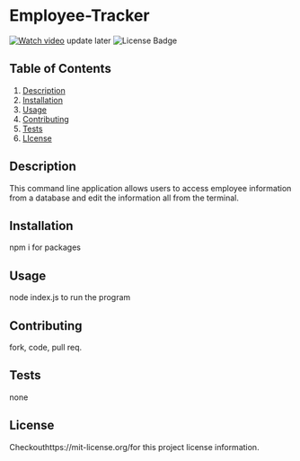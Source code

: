 # Employee-Tracker
[![Watch video](link)](link) update later
![License Badge](https://shields.io/badge/license-MIT-blue)
## Table of Contents
1. [Description](#description)
2. [Installation](#installation)
3. [Usage](#usage)
4. [Contributing](#contributing)
5. [Tests](#tests)
6. [LIcense](#lIcense)


## Description
This command line application allows users to access employee information from a database and edit the information all from the terminal. 
## Installation
npm i for packages 
## Usage
node index.js to run the program
## Contributing
fork, code, pull req.
## Tests
none
## License
Checkouthttps://mit-license.org/for this project license information.
